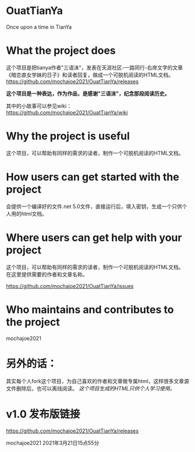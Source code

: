 # OuatTianYa
Once upon a time in TianYa


# What the project does

这个项目是把tianya作者"三语沫"，发表在天涯社区-一路同行-右岸文字的文章《暗恋直女学妹的日子》和读者回复，做成一个可脱机阅读的HTML文档。
https://github.com/mochajoe2021/OuatTianYa/releases


**这个项目是一种表达，作为作品，是感谢"三语沫"，纪念那段阅读历史。**

其中的小故事可以参见wiki：
https://github.com/mochajoe2021/OuatTianYa/wiki

# Why the project is useful

这个项目，可以帮助有同样的需求的读者，制作一个可脱机阅读的HTML文档。

# How users can get started with the project

会提供一个编译好的文件.net 5.0文件，直接运行后，填入密钥，生成一个只供个人用的html文档。

# Where users can get help with your project

这个项目，可以帮助有同样的需求的读者，制作一个可脱机阅读的HTML文档。
在这里提供需要的作者和文章名称。

https://github.com/mochajoe2021/OuatTianYa/issues

# Who maintains and contributes to the project
 mochajoe2021 
 
# 另外的话： 
其实每个人fork这个项目，为自己喜欢的作者和文章做专属html，这样很多文章源文件删除后，也可以离线阅读。
*这个项目生成的HTML只供个人学习使用。* 

# v1.0 发布版链接
https://github.com/mochajoe2021/OuatTianYa/releases

 mochajoe2021 
 2021年3月21日15点55分
